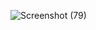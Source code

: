 ![Screenshot (79)](https://github.com/user-attachments/assets/5257d165-65f9-47f1-8502-8580151561c0)
